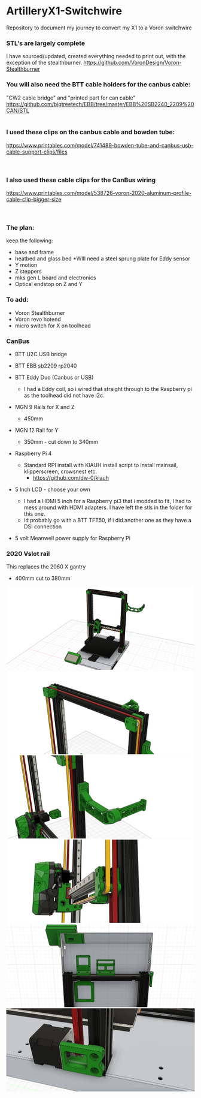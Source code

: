 # ArtilleryX1-Switchwire

Repository to document my journey to convert my X1 to a Voron switchwire

### STL's are largely complete
I have sourced/updated, created everything needed to print out, with the exception of the stealthburner.
https://github.com/VoronDesign/Voron-Stealthburner

### You will also need the BTT cable holders for the canbus cable: 
"CW2 cable bridge" and "printed part for can cable" <br>
https://github.com/bigtreetech/EBB/tree/master/EBB%20SB2240_2209%20CAN/STL 
<br>
<br>
### I used these clips on the canbus cable and bowden tube:
https://www.printables.com/model/741489-bowden-tube-and-canbus-usb-cable-support-clips/files
<br>
<br>
<br>
### I also used these cable clips for the CanBus wiring 
https://www.printables.com/model/538726-voron-2020-aluminum-profile-cable-clip-bigger-size
<br>
<BR>
<br>
### The plan:
keep the following:
  - base and frame
  - heatbed and glass bed *WIll need a steel sprung plate for Eddy sensor
  - Y motion
  - Z steppers
  - mks gen L board and electronics
  - Optical endstop on Z and Y

### To add:
- Voron Stealthburner
- Voron revo hotend
- micro switch for X on toolhead
  
### CanBus
  - BTT U2C USB bridge
  - BTT EBB sb2209 rp2040
  - BTT Eddy Duo (Canbus or USB)
    - I had a Eddy coil, so i wired that straight through to the Raspberry pi as the toolhead did not have i2c.   
  - MGN 9 Rails for X and Z
    - 450mm
  - MGN 12 Rail for Y
    - 350mm - cut down to 340mm 
  - Raspberry Pi 4
      - Standard RPI install with KIAUH install script to install mainsail, klipperscreen, crowsnest etc.
        - https://github.com/dw-0/kiauh
  - 5 Inch LCD - choose your own
      - I had a HDMI 5 inch for a Raspberry pi3 that i modded to fit, I had to mess around with HDMI adapters. I have left the stls in the folder for this one.
      - id probably go with a BTT TFT50, if i did another one as they have a DSI connection
  
  - 5 volt Meanwell power supply for Raspberry Pi

### 2020 Vslot rail  
  This replaces the 2060 X gantry
  - 400mm cut to 380mm 

![Switchwire](images/image1.png)
![Switchwire](images/image2.png)
![Switchwire](images/image3.png)
![Switchwire](images/image4.png)
![Switchwire](images/image5.png)
![Switchwire](images/image6.png)
 
  
     
